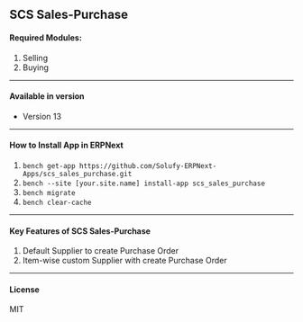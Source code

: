 ## SCS Sales-Purchase

#### Required Modules:
1. Selling
2. Buying

___
#### Available in version
- Version 13
___
#### How to Install App in ERPNext
1. `bench get-app https://github.com/Solufy-ERPNext-Apps/scs_sales_purchase.git`
2. `bench --site [your.site.name] install-app scs_sales_purchase`
3. `bench migrate`
4. `bench clear-cache`
___

#### Key Features of SCS Sales-Purchase
1. Default Supplier to create Purchase Order
2. Item-wise custom Supplier with create Purchase Order
___

#### License

MIT
